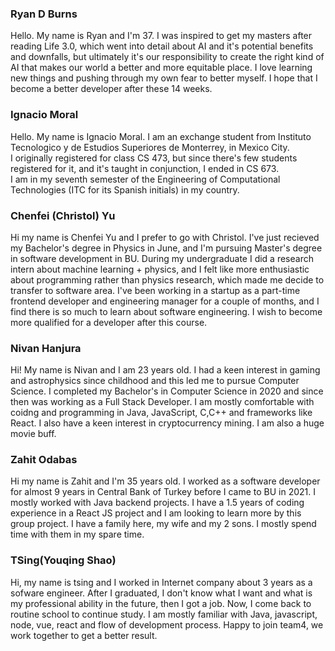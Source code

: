 ### Ryan D Burns
Hello. My name is Ryan and I'm 37. I was inspired to get my masters after reading Life 3.0, which went into detail about AI and it's potential benefits and downfalls, but ultimately it's our responsibility to create the right kind of AI that makes our world a better and more equitable place. I love learning new things and pushing through my own fear to better myself. I hope that I become a better developer after these 14 weeks.

### Ignacio Moral

Hello. My name is Ignacio Moral. I am an exchange student from Instituto Tecnologico y de Estudios Superiores de Monterrey, in Mexico City.<br>
I originally registered for class CS 473, but since there's few students registered for it, and it's taught in conjunction, I ended in CS 673.<br>
I am in my seventh semester of the Engineering of Computational Technologies (ITC for its Spanish initials) in my country.<br>

### Chenfei (Christol) Yu

Hi my name is Chenfei Yu and I prefer to go with Christol. I've just recieved my Bachelor's degree in Physics in June, and I'm pursuing Master's degree in software development in BU. During my undergraduate I did a research intern about machine learning + physics, and I felt like more enthusiastic about programming rather than physics research, which made me decide to transfer to software area. I've been working in a startup as a part-time frontend developer and engineering manager for a couple of months, and I find there is so much to learn about software engineering. I wish to become more qualified for a developer after this course.

### Nivan Hanjura

Hi! My name is Nivan and I am 23 years old. I had a keen interest in gaming and astrophysics since childhood and this led me to pursue Computer Science. I completed my Bachelor's in Computer Science in 2020 and since then was working as a Full Stack Developer. I am mostly comfortable with coidng and programming in Java, JavaScript, C,C++ and frameworks like React. I also have a keen interest in cryptocurrency mining. I am also a huge movie buff.

### Zahit Odabas

Hi my name is Zahit and I'm 35 years old. I worked as a software developer for almost 9 years in Central Bank of Turkey before I came to BU in 2021. I mostly worked with Java backend projects. I have a 1.5 years of coding experience in a React JS project and I am looking to learn more by this group project. I have a family here, my wife and my 2 sons. I mostly spend time with them in my spare time.


### TSing(Youqing Shao)
Hi, my name is tsing and I worked in Internet company about 3 years as a sofware engineer. After I graduated, I don't know what I want and what is my professional ability in the future, then I got a job. Now, I come back to routine school to continue study. I am mostly familiar with Java, javascript, node, vue, react and flow of development process. Happy to join team4, we work together to get a better result.